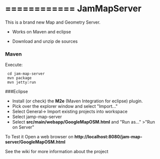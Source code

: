 ============
JamMapServer
============

This is a brand new Map and Geometry Server.

* Works on Maven and eclipse

* Download and unzip de sources

### Maven
Execute:

     cd jam-map-server
     mvn package
     mvn jetty:run

###Eclipse
* Install (or check) the **M2e** (Maven Integration for eclipse) plugin.
* Pick over the explorer window and select "Import..."
* Select General-> Import existing projects into workspace
* Select jamp-map-server
* Select **src/main/webapp/GoogleMapOSM.html** and "Run as..." >"Run on Server"

To Test it
Open a web browser on  **http://localhost:8080/jam-map-server/GoogleMapOSM.html**


See the wiki for more information about the project